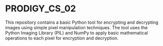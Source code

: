 # PRODIGY_CS_02
This repository contains a basic Python tool for encrypting and decrypting images using simple pixel manipulation techniques. The tool uses the Python Imaging Library (PIL) and NumPy to apply basic mathematical operations to each pixel for encryption and decryption.
